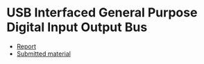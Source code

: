# USB Interfaced General Purpose Digital Input Output Bus

* [Report](Report.pdf)
* [Submitted material](https://drive.google.com/drive/u/1/folders/1DwbzunAxzPx0wJp9S7KB8EZmIw_ynGGp)
